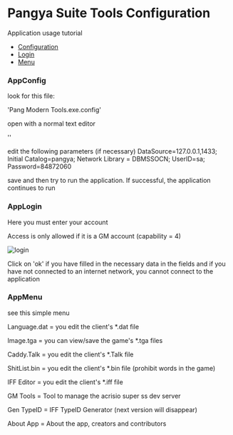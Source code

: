 # Pangya Suite Tools Configuration
 
 Application usage tutorial

- [Configuration](#appconfig)
- [Login](#applogin)
- [Menu](#appmenu)

### AppConfig
look for this file:

'Pang Modern Tools.exe.config'

open with a normal text editor

'<add name="DefaultConnection" connectionString="Data Source=127.0.0.1,1433;Initial Catalog=pangya;Network Library = DBMSSOCN;User ID=sa;Password=84872060"/>'

edit the following parameters (if necessary)
DataSource=127.0.0.1,1433;
Initial Catalog=pangya;
Network Library = DBMSSOCN;
UserID=sa;
Password=84872060


save and then try to run the application. If successful, the application continues to run
### AppLogin

Here you must enter your account

Access is only allowed if it is a GM account (capability = 4)

![login](https://cdn.discordapp.com/attachments/774375484498640907/1160260914747031612/image.png?ex=6534042e&is=65218f2e&hm=2c82f8e28b64a0b5457515ab14e5caa651cc7e79e51c53277dcd6338d484d246&)

Click on 'ok' if you have filled in the necessary data in the fields
 and if you have not connected to an internet network, you cannot connect to the application
### AppMenu

see this simple menu

Language.dat = you edit the client's *.dat file

Image.tga = you can view/save the game's *.tga files

Caddy.Talk = you edit the client's *.Talk file

ShitList.bin = you edit the client's *.bin file (prohibit words in the game)

IFF Editor = you edit the client's *.iff file

GM Tools = Tool to manage the acrisio super ss dev server

Gen TypeID = IFF TypeID Generator (next version will disappear)

About App = About the app, creators and contributors
